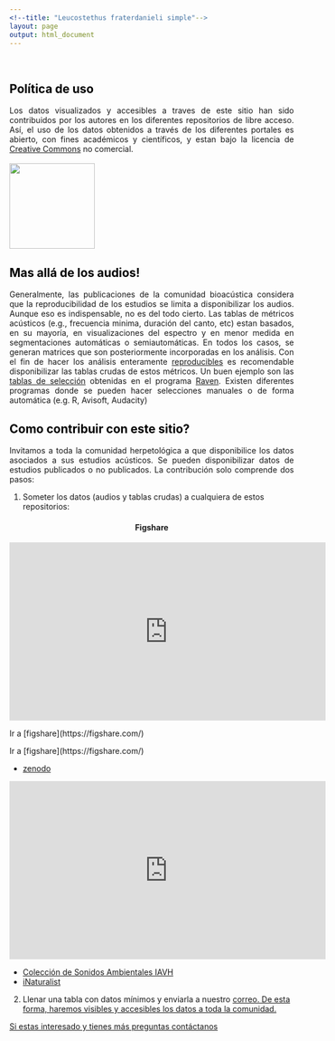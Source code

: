 ```yaml
---
<!--title: "Leucostethus fraterdanieli simple"-->
layout: page
output: html_document
---
```


<style>
h1 {
  color: darkgreen;
  font-size: 1.5em;
  font-weight: bold;
}
h2 {
  color: black;
}
.title {
  font-size: 1.5em;
  color: darkgreen;
  font-weight: bold;
}
.author {
  font-size: 1.5em;
  color: black;
}
.date {
  font-size: 1.2em;
  color: gray;
}
/* Estilo para justificar el texto */
p {
  text-align: justify;
}

</style>


<br>


## Política de uso
Los datos visualizados y accesibles a traves de este sitio han sido contribuidos por los autores en los diferentes repositorios de libre acceso. Así, el uso de los datos obtenidos a través de los diferentes portales es abierto, con fines académicos y científicos, y estan bajo la licencia de [Creative Commons](https://co.creativecommons.net/tipos-de-licencias/) no comercial.
<br><br>
<img src="{{ site.baseurl }}/images/by-nc.png" style="width:4cm;">

## Mas allá de los audios!
Generalmente, las publicaciones de la comunidad bioacústica considera que la reproducibilidad de los estudios se limita a disponibilizar los audios. Aunque eso es indispensable, no es del todo cierto. Las tablas de métricos acústicos (e.g., frecuencia minima, duración del canto, etc) estan basados, en su mayoría, en visualizaciones del espectro y en menor medida en segmentaciones automáticas o semiautomáticas. En todos los casos, se generan matrices que son posteriormente incorporadas en los análisis. Con el fin de hacer los análisis enteramente [reproducibles](https://book.the-turing-way.org/index.html) es recomendable disponibilizar las tablas crudas de estos métricos. Un buen ejemplo son las [tablas de selección](https://www.ravensoundsoftware.com/video-tutorials/espanol/02-espanol-selections-and-measurements/) obtenidas en el programa [Raven](https://store.birds.cornell.edu/collections/raven-sound-software). Existen diferentes programas donde se pueden hacer selecciones manuales o de forma automática (e.g. R, Avisoft, Audacity)

## Como contribuir con este sitio?
Invitamos a toda la comunidad herpetológica a que disponibilice los datos asociados a sus estudios acústicos.  Se pueden disponibilizar datos de estudios publicados o no publicados. La contribución solo comprende dos pasos:

1. Someter los datos (audios y tablas crudas) a cualquiera de estos repositorios:

<div style="text-align: center;">
	<h4>Figshare</h4>
    <iframe width="560" height="315" src="https://www.youtube.com/embed/sHUGRurU01c" frameborder="0" allowfullscreen></iframe>
    <p>Ir a [figshare](https://figshare.com/)</p>
</div>
Ir a [figshare](https://figshare.com/)

- [zenodo](https://zenodo.org/)
<iframe width="560" height="315" src="https://www.youtube.com/embed/yRXnh_59sQY" frameborder="0" allowfullscreen></iframe>

- [Colección de Sonidos Ambientales IAVH](http://colecciones.humboldt.org.co/sonidos/)
- [iNaturalist](https://www.inaturalist.org/)

2. Llenar una tabla con datos mínimos y enviarla a nuestro <a href="mailto:col.sonidos.colombia@gmail.com">correo. De esta forma, haremos visibles y accesibles los datos a toda la comunidad.


Si estas interesado y tienes más preguntas <a href="mailto:col.sonidos.colombia@gmail.com">contáctanos</a>




